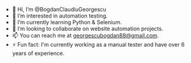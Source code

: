 - 👋 Hi, I’m @BogdanClaudiuGeorgescu
- 👀 I’m interested in automation testing.
- 🌱 I’m currently learning Python & Selenium.
- 💞️ I’m looking to collaborate on website automation projects.
- 📫 You can reach me at georgescubogdan88@gmail.com.
- ⚡ Fun fact: I'm currently working as a manual tester and have over 6 years of experience.

<!---
BogdanClaudiuGeorgescu/BogdanClaudiuGeorgescu is a ✨ special ✨ repository because its `README.md` (this file) appears on your GitHub profile.
You can click the Preview link to take a look at your changes.
--->
